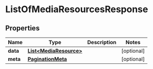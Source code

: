 

# ListOfMediaResourcesResponse


## Properties

| Name | Type | Description | Notes |
|------------ | ------------- | ------------- | -------------|
|**data** | [**List&lt;MediaResource&gt;**](MediaResource.md) |  |  [optional] |
|**meta** | [**PaginationMeta**](PaginationMeta.md) |  |  [optional] |



